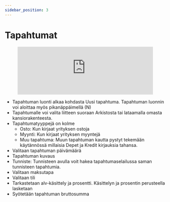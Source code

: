 ```yaml
---
sidebar_position: 3
---
```


# Tapahtumat

<figure class="video-container">
	<iframe width="100%" src="https://www.youtube.com/embed/c0Pw7f_OmZk" title="YouTube video player" frameborder="0" allow="accelerometer; autoplay; clipboard-write; encrypted-media; gyroscope; picture-in-picture" allowfullscreen="true"></iframe>
</figure>

- Tapahtuman luonti alkaa kohdasta Uusi tapahtuma. Tapahtuman luonnin voi aloittaa myös pikanäppäimellä (N)
- Tapahtumalle voi valita liitteen suoraan Arkistosta tai lataamalla omasta kansiorakenteesta.
- Tapahtumatyyppejä on kolme
  - Osto: Kun kirjaat yrityksen ostoja
  - Myynti: Kun kirjaat yrityksen myyntejä
  - Muu tapahtuma: Muun tapahtuman kautta pystyt tekemään käytännössä millaisia Depet ja Kredit kirjauksia tahansa.
- Valitaan tapahtuman päivämäärä
- Tapahtuman kuvaus
- Tunniste: Tunnisteen avulla voit hakea tapahtumaselailussa saman tunnisteen tapahtumia.
- Valitaan maksutapa
- Valitaan tili
- Tarkastetaan alv-käsittely ja prosentti. Käsittelyn ja prosentin perusteella lasketaan
- Syötetään tapahtuman bruttosumma

